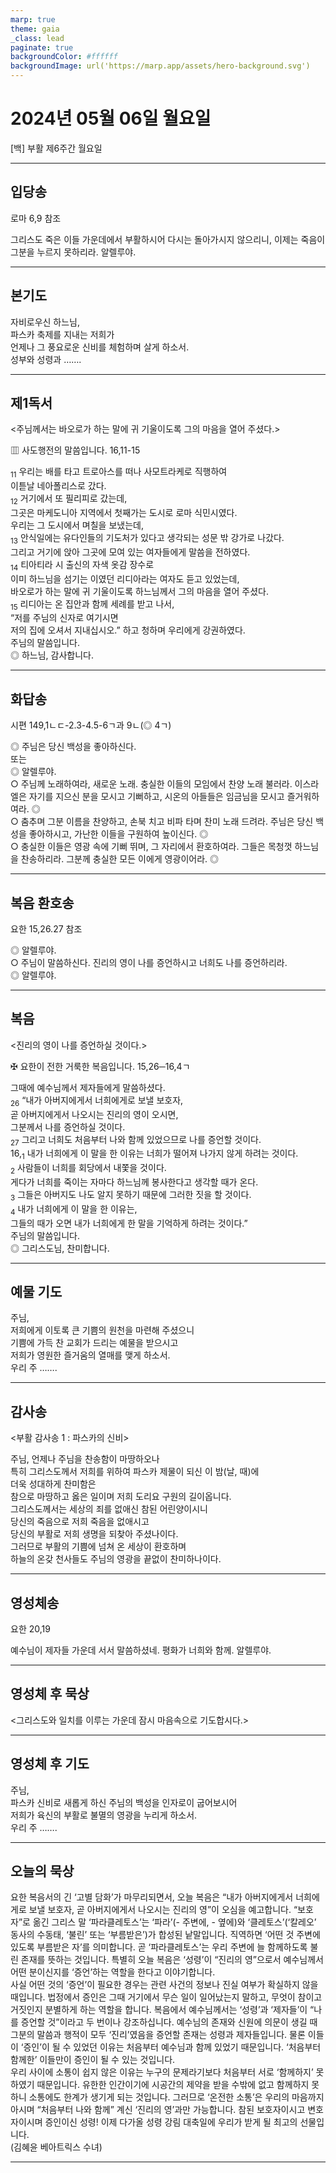 ```yaml
---
marp: true
theme: gaia
_class: lead
paginate: true
backgroundColor: #ffffff
backgroundImage: url('https://marp.app/assets/hero-background.svg')
---
```


# 2024년 05월 06일 월요일

[백] 부활 제6주간 월요일  




---

## 입당송

로마 6,9 참조

그리스도 죽은 이들 가운데에서 부활하시어 다시는 돌아가시지 않으리니, 이제는 죽음이 그분을 누르지 못하리라. 알렐루야.  
  


---

## 본기도

자비로우신 하느님,  
파스카 축제를 지내는 저희가  
언제나 그 풍요로운 신비를 체험하며 살게 하소서.  
성부와 성령과 …….  
  


---

## 제1독서

<주님께서는 바오로가 하는 말에 귀 기울이도록 그의 마음을 열어 주셨다.>

▥ 사도행전의 말씀입니다. 16,11-15

<sub>11</sub> 우리는 배를 타고 트로아스를 떠나 사모트라케로 직행하여  
이튿날 네아폴리스로 갔다.  
<sub>12</sub> 거기에서 또 필리피로 갔는데,  
그곳은 마케도니아 지역에서 첫째가는 도시로 로마 식민시였다.  
우리는 그 도시에서 며칠을 보냈는데,  
<sub>13</sub> 안식일에는 유다인들의 기도처가 있다고 생각되는 성문 밖 강가로 나갔다.  
그리고 거기에 앉아 그곳에 모여 있는 여자들에게 말씀을 전하였다.  
<sub>14</sub> 티아티라 시 출신의 자색 옷감 장수로  
이미 하느님을 섬기는 이였던 리디아라는 여자도 듣고 있었는데,  
바오로가 하는 말에 귀 기울이도록 하느님께서 그의 마음을 열어 주셨다.  
<sub>15</sub> 리디아는 온 집안과 함께 세례를 받고 나서,  
“저를 주님의 신자로 여기시면  
저의 집에 오셔서 지내십시오.” 하고 청하며 우리에게 강권하였다.  
주님의 말씀입니다.  
◎ 하느님, 감사합니다.  
  


---

## 화답송

시편 149,1ㄴㄷ-2.3-4.5-6ㄱ과 9ㄴ(◎ 4ㄱ)

◎ 주님은 당신 백성을 좋아하신다.  
또는  
◎ 알렐루야.  
○ 주님께 노래하여라, 새로운 노래. 충실한 이들의 모임에서 찬양 노래 불러라. 이스라엘은 자기를 지으신 분을 모시고 기뻐하고, 시온의 아들들은 임금님을 모시고 즐거워하여라. ◎  
○ 춤추며 그분 이름을 찬양하고, 손북 치고 비파 타며 찬미 노래 드려라. 주님은 당신 백성을 좋아하시고, 가난한 이들을 구원하여 높이신다. ◎  
○ 충실한 이들은 영광 속에 기뻐 뛰며, 그 자리에서 환호하여라. 그들은 목청껏 하느님을 찬송하리라. 그분께 충실한 모든 이에게 영광이어라. ◎  
  


---

## 복음 환호송

요한 15,26.27 참조

◎ 알렐루야.  
○ 주님이 말씀하신다. 진리의 영이 나를 증언하시고 너희도 나를 증언하리라.  
◎ 알렐루야.  
  


---

## 복음

<진리의 영이 나를 증언하실 것이다.>

✠ 요한이 전한 거룩한 복음입니다. 15,26─16,4ㄱ

그때에 예수님께서 제자들에게 말씀하셨다.  
<sub>26</sub> “내가 아버지에게서 너희에게로 보낼 보호자,  
곧 아버지에게서 나오시는 진리의 영이 오시면,  
그분께서 나를 증언하실 것이다.  
<sub>27</sub> 그리고 너희도 처음부터 나와 함께 있었으므로 나를 증언할 것이다.  
16,<sub>1</sub> 내가 너희에게 이 말을 한 이유는 너희가 떨어져 나가지 않게 하려는 것이다.  
<sub>2</sub> 사람들이 너희를 회당에서 내쫓을 것이다.  
게다가 너희를 죽이는 자마다 하느님께 봉사한다고 생각할 때가 온다.  
<sub>3</sub> 그들은 아버지도 나도 알지 못하기 때문에 그러한 짓을 할 것이다.  
<sub>4</sub> 내가 너희에게 이 말을 한 이유는,  
그들의 때가 오면 내가 너희에게 한 말을 기억하게 하려는 것이다.”  
주님의 말씀입니다.  
◎ 그리스도님, 찬미합니다.  
  


---

## 예물 기도

주님,  
저희에게 이토록 큰 기쁨의 원천을 마련해 주셨으니  
기쁨에 가득 찬 교회가 드리는 예물을 받으시고  
저희가 영원한 즐거움의 열매를 맺게 하소서.  
우리 주 …….  
  


---

## 감사송

<부활 감사송 1 : 파스카의 신비>

주님, 언제나 주님을 찬송함이 마땅하오나  
특히 그리스도께서 저희를 위하여 파스카 제물이 되신 이 밤(날, 때)에  
더욱 성대하게 찬미함은  
참으로 마땅하고 옳은 일이며 저희 도리요 구원의 길이옵니다.  
그리스도께서는 세상의 죄를 없애신 참된 어린양이시니  
당신의 죽음으로 저희 죽음을 없애시고  
당신의 부활로 저희 생명을 되찾아 주셨나이다.  
그러므로 부활의 기쁨에 넘쳐 온 세상이 환호하며  
하늘의 온갖 천사들도 주님의 영광을 끝없이 찬미하나이다.  
  


---

## 영성체송

요한 20,19

예수님이 제자들 가운데 서서 말씀하셨네. 평화가 너희와 함께. 알렐루야.  
  


---

## 영성체 후 묵상

<그리스도와 일치를 이루는 가운데 잠시 마음속으로 기도합시다.>  


---

## 영성체 후 기도

주님,  
파스카 신비로 새롭게 하신 주님의 백성을 인자로이 굽어보시어  
저희가 육신의 부활로 불멸의 영광을 누리게 하소서.  
우리 주 …….  
  


---

## 오늘의 묵상

요한 복음서의 긴 ‘고별 담화’가 마무리되면서, 오늘 복음은 “내가 아버지에게서 너희에게로 보낼 보호자, 곧 아버지에게서 나오시는 진리의 영”이 오심을 예고합니다. “보호자”로 옮긴 그리스 말 ‘파라클레토스’는 ‘파라’(- 주변에, - 옆에)와 ‘클레토스’(‘칼레오’ 동사의 수동태, ‘불린’ 또는 ‘부름받은’)가 합성된 낱말입니다. 직역하면 ‘어떤 것 주변에 있도록 부름받은 자’를 의미합니다. 곧 ‘파라클레토스’는 우리 주변에 늘 함께하도록 불린 존재를 뜻하는 것입니다. 특별히 오늘 복음은 ‘성령’이 “진리의 영”으로서 예수님께서 어떤 분이신지를 ‘증언’하는 역할을 한다고 이야기합니다.  
사실 어떤 것의 ‘증언’이 필요한 경우는 관련 사건의 정보나 진실 여부가 확실하지 않을 때입니다. 법정에서 증인은 그때 거기에서 무슨 일이 일어났는지 말하고, 무엇이 참이고 거짓인지 분별하게 하는 역할을 합니다. 복음에서 예수님께서는 ‘성령’과 ‘제자들’이 “나를 증언할 것”이라고 두 번이나 강조하십니다. 예수님의 존재와 신원에 의문이 생길 때 그분의 말씀과 행적이 모두 ‘진리’였음을 증언할 존재는 성령과 제자들입니다. 물론 이들이 ‘증인’이 될 수 있었던 이유는 처음부터 예수님과 함께 있었기 때문입니다. ‘처음부터 함께한’ 이들만이 증인이 될 수 있는 것입니다.  
우리 사이에 소통이 쉽지 않은 이유는 누구의 문제라기보다 처음부터 서로 ‘함께하지’ 못하였기 때문입니다. 유한한 인간이기에 시공간의 제약을 받을 수밖에 없고 함께하지 못하니 소통에도 한계가 생기게 되는 것입니다. 그러므로 ‘온전한 소통’은 우리의 마음까지 아시며 “처음부터 나와 함께” 계신 ‘진리의 영’과만 가능합니다. 참된 보호자이시고 변호자이시며 증인이신 성령! 이제 다가올 성령 강림 대축일에 우리가 받게 될 최고의 선물입니다.  
(김혜윤 베아트릭스 수녀)  


---